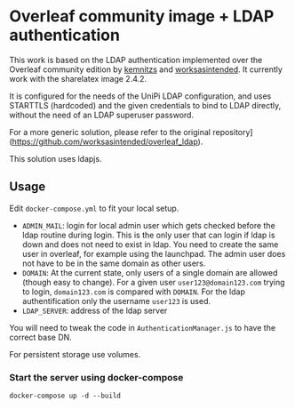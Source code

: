 # Overleaf community image + LDAP authentication

This work is based on the LDAP authentication implemented over the Overleaf
community edition by [kemnitzs](https://github.com/kemnitzs) and
[worksasintended](https://github.com/worksasintended). It currently work with
the sharelatex image 2.4.2.

It is configured for the needs of the UniPi LDAP configuration, and uses
STARTTLS (hardcoded) and the given credentials to bind to LDAP directly, without
the need of an LDAP superuser password.

For a more generic solution, please refer to
the original repository](https://github.com/worksasintended/overleaf_ldap).

This solution uses ldapjs.

## Usage

Edit `docker-compose.yml` to fit your local setup.

- `ADMIN_MAIL`: login for local admin user which gets checked before the ldap routine during login. This is the only user that can login if ldap is down and does not need to exist in ldap. You need to create the same user in overleaf, for example using the launchpad. The admin user does not have to be in the same domain as other users.
- `DOMAIN`: At the current state, only users of a single domain are allowed (though easy to change). For a given user `user123@domain123.com` trying to login, `domain123.com` is compared with `DOMAIN`. For the ldap authentification only the username `user123` is used.  
- `LDAP_SERVER`: address of the ldap server

You will need to tweak the code in `AuthenticationManager.js` to have the
correct base DN.

For persistent storage use volumes.

### Start the server using docker-compose

```
docker-compose up -d --build

```

